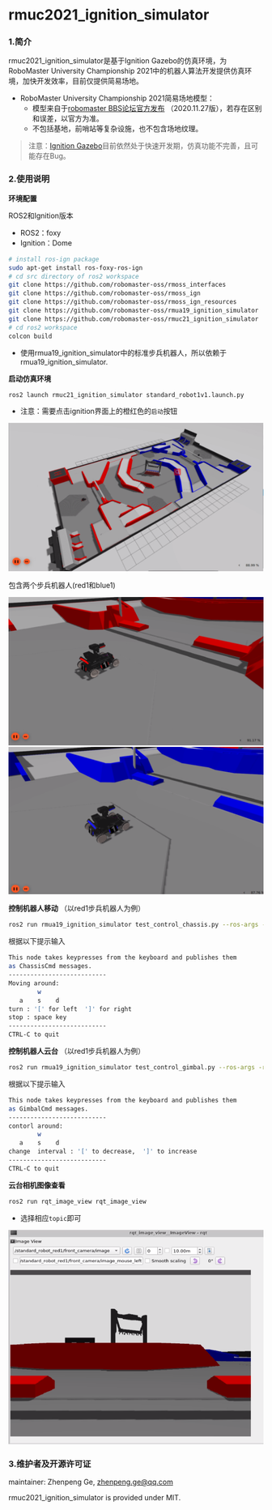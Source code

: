 # rmuc2021_ignition_simulator


### 1.简介

rmuc2021_ignition_simulator是基于Ignition Gazebo的仿真环境，为RoboMaster University Championship 2021中的机器人算法开发提供仿真环境，加快开发效率，目前仅提供简易场地。

* RoboMaster University Championship 2021简易场地模型：
  * 模型来自于[robomaster BBS论坛官方发布](https://bbs.robomaster.com/forum.php?mod=viewthread&tid=11300) （2020.11.27版），若存在区别和误差，以官方为准。
  * 不包括基地，前哨站等复杂设施，也不包含场地纹理。

> 注意：[Ignition Gazebo](https://github.com/ignitionrobotics/ign-gazebo)目前依然处于快速开发期，仿真功能不完善，且可能存在Bug。

### 2.使用说明

**环境配置**

ROS2和Ignition版本

* ROS2：foxy
* Ignition：Dome

```bash
# install ros-ign package
sudo apt-get install ros-foxy-ros-ign
# cd src directory of ros2 workspace 
git clone https://github.com/robomaster-oss/rmoss_interfaces
git clone https://github.com/robomaster-oss/rmoss_ign
git clone https://github.com/robomaster-oss/rmoss_ign_resources
git clone https://github.com/robomaster-oss/rmua19_ignition_simulator
git clone https://github.com/robomaster-oss/rmuc21_ignition_simulator
# cd ros2 workspace
colcon build
```

* 使用rmua19_ignition_simulator中的标准步兵机器人，所以依赖于rmua19_ignition_simulator.

**启动仿真环境**

```bash
ros2 launch rmuc21_ignition_simulator standard_robot1v1.launch.py 
```

* 注意：需要点击ignition界面上的橙红色的`启动`按钮

![](doc/imgs/battlefield1.png)

包含两个步兵机器人(red1和blue1)

![](doc/imgs/battlefield2.png
)![](doc/imgs/battlefield3.png)

**控制机器人移动** （以red1步兵机器人为例）

```bash
ros2 run rmua19_ignition_simulator test_control_chassis.py --ros-args -r __ns:=/standard_robot_red1 -p v:=0.3 -p w:=0.3
```

根据以下提示输入

```bash
This node takes keypresses from the keyboard and publishes them
as ChassisCmd messages.
---------------------------
Moving around:
        w    
   a    s    d
turn : '[' for left  ']' for right
stop : space key
---------------------------
CTRL-C to quit
```

**控制机器人云台** （以red1步兵机器人为例）

```bash
ros2 run rmua19_ignition_simulator test_control_gimbal.py --ros-args -r __ns:=/standard_robot_red1
```

根据以下提示输入

```bash
This node takes keypresses from the keyboard and publishes them
as GimbalCmd messages.
---------------------------
contorl around:
        w    
   a    s    d
change  interval : '[' to decrease,  ']' to increase
---------------------------
CTRL-C to quit
```

**云台相机图像查看**

```bash
ros2 run rqt_image_view rqt_image_view 
```

* 选择相应`topic`即可

<img src="doc/imgs/camera.png" style="zoom:75%;" />

### 3.维护者及开源许可证

maintainer: Zhenpeng Ge, zhenpeng.ge@qq.com

rmuc2021_ignition_simulator is provided under MIT.